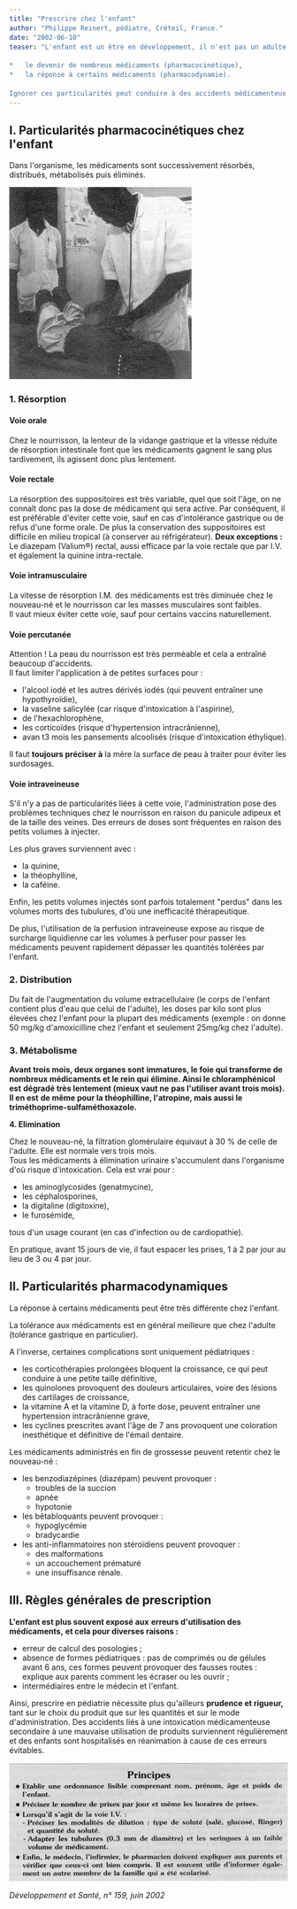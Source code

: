 ```yaml
---
title: "Prescrire chez l'enfant"
author: "Philippe Reinert, pédiatre, Créteil, France."
date: "2002-06-10"
teaser: "L'enfant est un être en développement, il n'est pas un adulte en miniature. La transformation physiologique qu'il subit au cours de la maturation modifient :

*   le devenir de nombreux médicaments (pharmacocinétique),
*   la réponse à certains médicaments (pharmacodynamie).

Ignorer ces particularités peut conduire à des accidents médicamenteux ou à l'inefficacité du traitement."
---
```


## I. Particularités pharmacocinétiques chez l'enfant

Dans l'organisme, les médicaments sont successivement résorbés, distribués, métabolisés puis éliminés.

![](i916-1.jpg)


### 1. Résorption

#### Voie orale

Chez le nourrisson, la lenteur de la vidange gastrique et la vitesse réduite de résorption intestinale font que les médicaments gagnent le sang plus tardivement, ils agissent donc plus lentement.

#### Voie rectale

La résorption des suppositoires est très variable, quel que soit l'âge, on ne connaît donc pas la dose de médicament qui sera active. Par conséquent, il est préférable d'éviter cette voie, sauf en cas d'intolérance gastrique ou de refus d'une forme orale. De plus la conservation des suppositoires est difficile en milieu tropical (à conserver au réfrigérateur). **Deux exceptions :** Le diazepam (Valium®) rectal, aussi efficace par la voie rectale que par I.V. et également la quinine intra-rectale.

#### **Voie intramusculaire**

La vitesse de résorption I.M. des médicaments est très diminuée chez le nouveau-né et le nourrisson car les masses musculaires sont faibles.  
Il vaut mieux éviter cette voie, sauf pour certains vaccins naturellement.

#### **Voie percutanée**

Attention ! La peau du nourrisson est très perméable et cela a entraîné beaucoup d'accidents.  
Il faut limiter l'application à de petites surfaces pour :

*   l'alcool iodé et les autres dérivés iodés (qui peuvent entraîner une hypothyroïdie),
*   la vaseline salicylée (car risque d'intoxication à l'aspirine),
*   de l'hexachlorophène,
*   les corticoïdes (risque d'hypertension intracrânienne),
*   avan t3 mois les pansements alcoolisés (risque d'intoxication éthylique).

Il faut **toujours préciser à** la mère la surface de peau à traiter pour éviter les surdosages.

#### Voie intraveineuse

S'il n'y a pas de particularités liées à cette voie, l'administration pose des problèmes techniques chez le nourrisson en raison du panicule adipeux et de la taille des veines. Des erreurs de doses sont fréquentes en raison des petits volumes à injecter.

Les plus graves surviennent avec :

*   la quinine,
*   la théophylline,
*   la caféine.

Enfin, les petits volumes injectés sont parfois totalement "perdus" dans les volumes morts des tubulures, d'où une inefficacité thérapeutique.

De plus, l'utilisation de la perfusion intraveineuse expose au risque de surcharge liquidienne car les volumes à perfuser pour passer les médicaments peuvent rapidement dépasser les quantités tolérées par l'enfant.

### 2. Distribution

Du fait de l'augmentation du volume extracellulaire (le corps de l'enfant contient plus d'eau que celui de l'adulte), les doses par kilo sont plus élevées chez l'enfant pour la plupart des médicaments (exemple : on donne 50 mg/kg d'amoxicilline chez l'enfant et seulement 25mg/kg chez l'adulte).

### 3. Métabolisme

**Avant trois mois, deux organes sont** **immatures, le foie qui transforme de** **nombreux médicaments et le rein qui** **élimine. Ainsi le chloramphénicol est** **dégradé très lentement (mieux vaut ne** **pas l'utiliser avant trois mois). Il en est** **de même pour la théophilline, l'atropine, mais aussi le triméthoprime-sulfaméthoxazole.**

**4. Elimination**

Chez le nouveau-né, la filtration glomérulaire équivaut à 30 % de celle de l'adulte. Elle est normale vers trois mois.  
Tous les médicaments à élimination urinaire s'accumulent dans l'organisme d'où risque d'intoxication. Cela est vrai pour :

*   les aminoglycosides (genatmycine),
*   les céphalosporines,
*   la digitaline (digitoxine),
*   le furosémide,

tous d'un usage courant (en cas d'infection ou de cardiopathie).

En pratique, avant 15 jours de vie, il faut espacer les prises, 1 à 2 par jour au lieu de 3 ou 4 par jour.

## Il. Particularités pharmacodynamiques

La réponse à certains médicaments peut être très différente chez l'enfant.

La tolérance aux médicaments est en général meilleure que chez l'adulte (tolérance gastrique en particulier).

A l'inverse, certaines complications sont uniquement pédiatriques :

*   les corticothérapies prolongées bloquent la croissance, ce qui peut conduire à une petite taille définitive,
*   les quinolones provoquent des douleurs articulaires, voire des lésions des cartilages de croissance,
*   la vitamine A et la vitamine D, à forte dose, peuvent entraîner une hypertension intracrânienne grave,
*   les cyclines prescrites avant l'âge de 7 ans provoquent une coloration inesthétique et définitive de l'émail dentaire.

Les médicaments administrés en fin de grossesse peuvent retentir chez le nouveau-né :

*   les benzodiazépines (diazépam) peuvent provoquer :
    *   troubles de la succion
    *   apnée
    *   hypotonie
*   les bêtabloquants peuvent provoquer :
    *   hypoglycémie
    *   bradycardie
*   les anti-inflammatoires non stéroïdiens peuvent provoquer :
    *   des malformations
    *   un accouchement prématuré
    *   une insuffisance rénale.

## III. Règles générales de prescription

**L'enfant est plus souvent exposé aux** **erreurs d'utilisation des médicaments,** **et cela pour diverses raisons :**

*   erreur de calcul des posologies ;
*   absence de formes pédiatriques : pas de comprimés ou de gélules avant 6 ans, ces formes peuvent provoquer des fausses routes : explique aux parents comment les écraser ou les ouvrir ;
*   intermédiaires entre le médecin et l'enfant.

Ainsi, prescrire en pédiatrie nécessite plus qu'ailleurs **prudence et rigueur,** tant sur le choix du produit que sur les quantités et sur le mode d'administration. Des accidents liés à une intoxication médicamenteuse secondaire à une mauvaise utilisation de produits surviennent régulièrement et des enfants sont hospitalisés en réanimation à cause de ces erreurs évitables.

![](i916-2.jpg)


_Développement et Santé, n° 159, juin 2002_